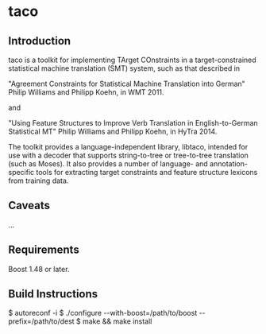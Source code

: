 taco
====

Introduction
------------

taco is a toolkit for implementing TArget COnstraints in a target-constrained
statistical machine translation (SMT) system, such as that described in

  "Agreement Constraints for Statistical Machine Translation into German"
  Philip Williams and Philipp Koehn, in WMT 2011.

and

  "Using Feature Structures to Improve Verb Translation in English-to-German
  Statistical MT"
  Philip Williams and Philipp Koehn, in HyTra 2014.

The toolkit provides a language-independent library, libtaco, intended for use
with a decoder that supports string-to-tree or tree-to-tree translation (such
as Moses).  It also provides a number of language- and annotation-specific
tools for extracting target constraints and feature structure lexicons from
training data.


Caveats
-------
...


Requirements
------------

Boost 1.48 or later.


Build Instructions
------------------

$ autoreconf -i
$ ./configure --with-boost=/path/to/boost --prefix=/path/to/dest
$ make && make install
